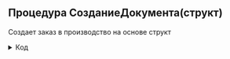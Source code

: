 ## Процедура СозданиеДокумента(структ)

Создает заказ в производство на основе структ

<details>
  <summary>
  Код
  </summary>
  
  
	Перем видИсполнения; 
 
	//создали документ
 
	НовыйДокумент = Документы.ЗаказыВПроизводство.СоздатьДокумент(); 
 
	//IDZak
	НовыйДокумент.IDZak = ФормированиеIDZak("");  
	Структ.вставить("idzak",НовыйДокумент.IDZak);
	Если Структ.Свойство("Заказ") тогда
		НовыйДокумент.НоменклатураERP = Структ.Заказ;
	КонецЕсли;  
	НовыйДокумент.Толеранс=Структ.Толеранс; 
	IDZak = НовыйДокумент.IDZak;   
	//
	НовыйДокумент.КоэффициентСпецификации = 1; //30.11.2023
	//данные номенклатуры ерп
	НовыйДокумент.Артикул = "000100131"; //? 
	НовыйДокумент.н_ИспользоватьНовуюКодировкуМатериала=Истина;  //используем новую кодировку
	НовыйДокумент.ДобавленИзЕРП = 						Структ.ДобавленИзЕРП;
	НовыйДокумент.КомментарийИзERP = 					Структ.Комментарий;
	НовыйДокумент.Дата = ТекущаяДата();     
	ДатаВыходаПоЗаказу = ?(Структ.ДатаВыходаПоЗаказу = Null,ТекущаяДата(),Структ.ДатаВыходаПоЗаказу);                          
	НовыйДокумент.ДатаВыпускаПоЗаказу = 				ДатаВыходаПоЗаказу;
	НовыйДокумент.ДатаПриоритета = 						ДатаВыходаПоЗаказу;
	НовыйДокумент.КоличествоКилометровПоЗаказу = 		Структ.КоличествоКилометровПоЗаказу;	
	НовыйДокумент.КоличествоКилометровВПроизводство = 	Структ.КоличествоКилометровПоЗаказу;
	НовыйДокумент.НомерСчета = ?(Структ.НомерСчёта = "","Тест",Структ.НомерСчёта);                          
	НовыйДокумент.КоэффициентКонвертации=				Структ.КоэффициентКонвертации; 	
	НовыйДокумент.Тип = 								Структ.Тип; //провод, силовой, кабель и тому подобные    
	НовыйДокумент.МаркаЗаказа = 						Структ.Марка; 
	НовыйДокумент.Расширение = 							Структ.РасширениеМарки;  
	НовыйДокумент.ПлюсовойКабель = 						Структ.ПлюсовойКабель;
	НовыйДокумент.ВариантИсполнения= 					Структ.ВариантИсполнения; 
	НовыйДокумент.ПроцентСкидки = 						структ.ПроцентСкидки;
	НовыйДокумент.СтатусЗаказа =                        Перечисления.СтатусыПроизводства.Вграфике;
	НовыйДокумент.КомментНеСтандарт =                   Структ.КомментНеСтандарт;   
	НовыйДокумент.НеСтандарт =                          Структ.БулевоНеСтандарт;
	Если СтрНайти(нрег(НовыйДокумент.НомерСчета),"бз") тогда
		НовыйДокумент.СтатусЗаказа =                    Перечисления.СтатусыПроизводства.НаИспытании;
	КонецЕсли;
	Если ПроверкаНаМонашоваНеСтандарт(НовыйДокумент.НоменклатураERP) Тогда  
		НовыйДокумент.ВариантИсполнения = Справочники.ВидИсполнения.НайтиПоНаименованию("Монашов");
  		НовыйДокумент.НеСтандарт = Ложь;
	КонецЕсли;            
	
	НамоткаПримечание =?(структ.Примечание="",Структ.Намотка,Структ.Примечание+";"+Структ.Намотка);
	
	Если Структ.ЕдиницаИзмеренияЗаказа=Перечисления.ЕдиницаИзмеренияЗаказа.ПустаяСсылка() тогда
		Структ.ЕдиницаИзмеренияЗаказа=Перечисления.ЕдиницаИзмеренияЗаказа.Км;			
	КонецЕсли;	 
	Ltx = ЕстьLTX(НовыйДокумент.МаркаЗаказа + НовыйДокумент.Расширение);   //плюсовой 
	Структ.Вставить("Ltx",Ltx);          
	
	Если Структ.Свойство("СечениеЭкрана") тогда			
		СечениеЭкранаИЛенты = Справочники.СправочникСечений.НайтиПоНаименованию(Структ.СечениеЭкрана); //было СечениеЭкранаИЛенты=СечениеЭкранаИЛенты; Структ передает значение СечениеЭкранаИЛенты, а значение передаваемое в функцию всегда равно пустой строке
		Если СечениеЭкранаИЛенты = Справочники.СправочникСечений.ПустаяСсылка() или СечениеЭкранаИЛенты = Справочники.СправочникСечений.Найтипокоду("000000028") тогда
			СечениеЭкранаИЛенты = Справочники.СправочникСечений.НайтиПоКоду("000000025");
		КонецЕсли;	
	Иначе  
		СечениеЭкранаИЛенты = Справочники.СправочникСечений.НайтиПоКоду("000000025");
	КонецЕсли;	 
	Если Лев(НовыйДокумент.МаркаЗаказа,1) = "А"  или СтрНайти(НовыйДокумент.МаркаЗаказа,"СИП")>0 Тогда //Нужен для определения конструкции!
		ИспользуемыйМеталл = Справочники.НоменклатураМатериалов.НайтиПоКоду("000000007");//алюм	
	Иначе
		ИспользуемыйМеталл = Справочники.НоменклатураМатериалов.НайтиПоКоду("000000024");	//медь	
	КонецЕсли; 	
	Структ.Вставить("ИспользуемыйМеталл",ИспользуемыйМеталл);
	НовыйДокумент.ПримечаниеИНамоткаИзERP=				НамоткаПримечание;
	НовыйДокумент.ЕдиницаИзмеренияЗаказа=				структ.ЕдиницаИзмеренияЗаказа;	
	НовыйДокумент.СечениеЭкранаИЛенты = 				СечениеЭкранаИЛенты;	
	
	ПроверкаСправочников(структ); //++
	Если структ.плюсовойКабель тогда
		НовыйДокумент.КоличествоЖилПлюсовой = 	Справочники.СправочникКоличествоЖил.НайтиПоНаименованию(Структ.КоличествоЖилПлюсовой);
		НовыйДокумент.СечениеПлюсовой 		=	Справочники.СправочникСечений.НайтиПоНаименованию(Структ.СечениеПлюсовой);
		Если НовыйДокумент.СечениеПлюсовой 	= 	Справочники.СправочникСечений.ПустаяСсылка() тогда
			НовыйДокумент.СечениеПлюсовой 	=	Справочники.СправочникСечений.НайтиПоНаименованию(СтрЗаменить(Структ.СечениеПлюсовой,",0",""));
		КонецЕсли;
		НовыйДокумент.ИсполнениеЖилыПлюсовой = 	Справочники.ИсполнениеЖилы.НайтиПоНаименованию(Структ.ИсполнениеЖилыПлюсовой);
	КонецЕсли;
	НовыйДокумент.Напряжение = 		Справочники.СправочникНапряжений.НайтиПоНаименованию(Структ.Напряжение);	
	НовыйДокумент.ИсполнениеЖилы = 	Справочники.ИсполнениеЖилы.НайтиПоНаименованию(Структ.ИсполнениеЖилы);
	НовыйДокумент.NPE = 			Справочники.СправочникNPE.НайтиПоНаименованию(Структ.NPE);
	НовыйДокумент.КоличествоЖил = 	Справочники.СправочникКоличествоЖил.НайтиПоНаименованию(Структ.КоличествоЖил);
	НовыйДокумент.Сечение = 		Справочники.СправочникСечений.НайтиПоНаименованию(Строка(число(Структ.Сечение)));//для исключения ошибок типа сечение = "4,0" 
	
	//Данилова 01.08.2023 Для загрузки сечения=1000     //РЕФАКТОРИНГ!!!!!!!!!!!!!!!!!!!!ЭТО КОСТЫЛЬ!!!!!!!!!
	Если Структ.Сечение="1000" тогда
		  НовыйДокумент.Сечение =   Справочники.СправочникСечений.НайтиПоНаименованию("1000");
	КонецЕсли;
	//-Данилова	
	
	Если НовыйДокумент.Тип = Перечисления.ТипПродукции.Отходы тогда //отходы
		НовыйДокумент.МаркаЗаказаИзЕРП = "Отходы";
		НовыйДокумент.МаркаЗаказа	   = НовыйДокумент.НоменклатураERP;   
		НовыйДокумент.н_ПровереноПлановымОтделом = истина;
		НовыйДокумент.СтатусЗаказа 	   = Перечисления.СтатусыПроизводства.Изготовлен;
 	КонецЕсли;
	
	Если строка(новыйДокумент.Напряжение)="" 
		или строка(новыйДокумент.ИсполнениеЖилы)="" 
		или строка(новыйДокумент.NPE)="" 
		или строка(новыйДокумент.КоличествоЖил)="" или строка(новыйДокумент.КоличествоЖил)="0"  	
		или строка(новыйДокумент.Сечение)="" или строка(новыйДокумент.Сечение)="0"
		тогда  
		Структ.Вставить("НеХватаетОсновныхПараметров",Истина);
	Иначе 
		Если строка(новыйДокумент.ВариантИсполнения)="" тогда    
			НеХватаетВариантаИсполнения=Истина;                 
		Иначе                                                  
			НеХватаетВариантаИсполнения=Ложь;                   
		КонецЕсли;                                              
		Структ.Вставить("НеХватаетОсновныхПараметров",Ложь);
	КонецЕсли;
	Если Структ.ПлюсовойКабель тогда		
		Если строка(новыйДокумент.КоличествоЖилПлюсовой)="" или строка(новыйДокумент.КоличествоЖилПлюсовой)="0"  	
			или строка(новыйДокумент.СечениеПлюсовой)="" или строка(новыйДокумент.СечениеПлюсовой)="0"  
			или строка(новыйДокумент.ИсполнениеЖилыПлюсовой)="" 
			тогда
			Структ.Вставить("НеХватаетОсновныхПараметров",Истина);   
		КонецЕсли;   
	КонецЕсли;
	//марка                          
	НовыйДокумент.МаркаЗаказа=?(Структ.LTX=истина,ЕслиLTXистина(структ),НовыйДокумент.МаркаЗаказа);
	Структ.Марка=НовыйДокумент.МаркаЗаказа;
	//
	
	Структ.Вставить("Гибкий",ЭтоГибкий(НовыйДокумент.НоменклатураERP));  
	НовыйДокумент.Гибкий = Структ.Гибкий; 
	Структ.Вставить("FR",ЕстьFR(Структ.Марка));
	
	Если не Структ.НеХватаетОсновныхПараметров тогда  
		//Параметры Кабеля
		ПараметрыКабеля=ПолучитьПараметрыКабеля(Структ);
		
		Если НовыйДокумент.ВариантИсполнения.Наименование = "Монашов" Тогда
			ПараметрыКабеля.Вставить("ВариантИсполнения",Справочники.ВидИсполнения.НайтиПоНаименованию("Монашов"));
		Иначе
			ПараметрыКабеля.Вставить("ВариантИсполнения",Справочники.ВидИсполнения.НайтиПоНаименованию("Эталон"));
		КонецЕсли; 
		
		ПараметрыКабеля.Вставить("НоменклатураERP",НовыйДокумент.НоменклатураERP); 
		
		НовыйДокумент.РазновидностьКабеля = ПоискРазновидностиКабеля(ПараметрыКабеля,ложь);     
		Если Структ.ПлюсовойКабель тогда 
			НовыйДокумент.РазновидностьКабеляПлюсовой = ПоискРазновидностиКабеля(ПараметрыКабеля,истина);
		КонецЕсли;
		
		ПроцентСкидки = ?(Структ.ПроцентСкидки = "",0,Структ.ПроцентСкидки);
		Если НовыйДокумент.РазновидностьКабеля = 2 или число(ПроцентСкидки)<0 Тогда         
			ПараметрыКабеля.ПроцентСкидкиОт = 0;
			ПараметрыКабеля.ПроцентСкидкиДо = 0;
			ПараметрыКабеля.ПроцентСкидки = 0;    
		Иначе
			ПараметрыКабеля.ПроцентСкидки = Число(Окр(ПроцентСкидки)); 
			ПараметрыКабеля.ПроцентСкидкиОт = Число(Окр(ПроцентСкидки));
			ПараметрыКабеля.ПроцентСкидкиДо = Число(Окр(ПроцентСкидки));
		КонецЕсли;
		//
		#Область Конструкция 
		//Обнуляем т.к. до этого он уже предзаполнен!   (из-за поиска разновидности кабеля)	
		ПараметрыКабеля=ОчиститьКонструкциюПараметровКабеля(ПараметрыКабеля,Ложь);	
		//Эталон    					                                                   
		
		Если НовыйДокумент.ВариантИсполнения.Наименование = "Монашов" Тогда
			ПараметрыКабеля.Вставить("ВариантИсполнения",Справочники.ВидИсполнения.НайтиПоНаименованию("Монашов"));
		Иначе
			ПараметрыКабеля.Вставить("ВариантИсполнения",Справочники.ВидИсполнения.НайтиПоНаименованию("Эталон"));
		КонецЕсли;
		
		ПараметрыКабеля = ПоискКонструкцииИДиаметраКабеля(ПараметрыКабеля,Ложь);	
		НовыйДокумент.н_ДиаметрПроволокиЭталон = 						СтрЗаменить(ПараметрыКабеля.ДиаметрПроволоки,".",","); 							
		НовыйДокумент.н_ДиаметрПроволокиДляПотребностиВМеталлеЭталон = 	СтрЗаменить(ПараметрыКабеля.ДиаметрПроволкиДляРасчётаПотребностиМеталла,".",","); 
		НовыйДокумент.н_КоличествоЗарядныхКатушекНаСтренгеЭталон = 		ПараметрыКабеля.КоличествоЗарядныхКатушекНаСтренге;
		НовыйДокумент.н_КоличествоПроволокНаОднойКатушкеЭталон = 		ПараметрыКабеля.КоличествоПроволокНаОднойКатушке;
		НовыйДокумент.н_КоличествоПроволокВЖилеЭталон =  				ПараметрыКабеля.КоличествоПроволокВЖиле;          
		//+Данилова 01.08.2023
		НовыйДокумент.н_КоличествоЗарядныхКатушекНаСтренгеЭталонДоп = 		ПараметрыКабеля.КоличествоЗарядныхКатушекНаСтренгеДоп;
		НовыйДокумент.н_КоличествоПроволокНаОднойКатушкеЭталонДоп = 		ПараметрыКабеля.КоличествоПроволокНаОднойКатушкеДоп;
		//-Данилова
		НовыйДокумент.ДиаметрТПЖЭталон = 								ПараметрыКабеля.ДиаметрТПЖ;   
		НовыйДокумент.ФактическоеСечениеЭталон = 						ПараметрыКабеля.ФактическоеСечение;
		НовыйДокумент.ЭквивалентныйДиаметрЭталон =						ПараметрыКабеля.ЭквивалентныйДиаметр;		
		НовыйДокумент.ДиаметрЦентральногоЖгутаЭталон =                  ПараметрыКабеля.ДиаметрЦентральногоЖгута;   
		НовыйДокумент.ВысотаСегментаЭталон =                            ПараметрыКабеля.ВысотаСегмента;		        
		
		ПараметрыКабеля=ОчиститьКонструкциюПараметровКабеля(ПараметрыКабеля,Ложь);	
		
		Если Структ.ПлюсовойКабель тогда
			//ПлюсовойЭталон
			ПараметрыКабеля = ПоискКонструкцииИДиаметраКабеля(ПараметрыКабеля,Истина);
			НовыйДокумент.н_ДиаметрПроволокиПлюсовойЭталон = 						СтрЗаменить(ПараметрыКабеля.ДиаметрПроволокиПлюсовой,".",","); 										
			НовыйДокумент.н_ДиаметрПроволокиДляПотребностиВМеталлеПлюсовойЭталон = 	СтрЗаменить(ПараметрыКабеля.ДиаметрПроволкиДляРасчётаПотребностиМеталлаПлюсовой,".",",");
			НовыйДокумент.н_КоличествоЗарядныхКатушекНаСтренгеПлюсовойЭталон =  	ПараметрыКабеля.КоличествоЗарядныхКатушекНаСтренгеПлюсовой;  
			НовыйДокумент.н_КоличествоПроволокНаОднойКатушкеПлюсовойЭталон =		ПараметрыКабеля.КоличествоПроволокНаОднойКатушкеПлюсовой;   
			//+Данилова 01.08.2023
			НовыйДокумент.н_КоличествоЗарядныхКатушекНаСтренгеПлюсовойЭталонДоп =  	ПараметрыКабеля.КоличествоЗарядныхКатушекНаСтренгеПлюсовойДоп;  
			НовыйДокумент.н_КоличествоПроволокНаОднойКатушкеПлюсовойЭталонДоп =		ПараметрыКабеля.КоличествоПроволокНаОднойКатушкеПлюсовойДоп;   
			//-Данилова
			НовыйДокумент.н_КоличествоПроволокВЖилеПлюсовойЭталон =  				ПараметрыКабеля.КоличествоПроволокВЖилеПлюсовой;    
			НовыйДокумент.ДиаметрТПЖПлюсовойЭталон = 								ПараметрыКабеля.ДиаметрТПЖПлюсовой;                              	
			НовыйДокумент.ФактическоеСечениеПлюсовойЭталон = 						ПараметрыКабеля.ФактическоеСечениеПлюсовой;
			
			НовыйДокумент.ВысотаСегментаПлюсовойЭталон = 							0; 		//Ставцев 12.10.23
			НовыйДокумент.ЭквивалентныйДиаметрПлюсовойЭталон = 						ПараметрыКабеля.ЭквивалентныйДиаметр;	//Ставцев 12.10.23
			ПараметрыКабеля=ОчиститьКонструкциюПараметровКабеля(ПараметрыКабеля,Истина)	
			
		КонецЕсли;  	       
		Если НеХватаетВариантаИсполнения=ложь тогда // если нет варианта исполнения не означает что конструкция не должна найтись по эталону!
			//факт						
			ПараметрыКабеля.Вставить("ВариантИсполнения",Структ.ВариантИсполнения);  
			ПараметрыКабеля = ПоискКонструкцииИДиаметраКабеля(ПараметрыКабеля,Ложь);
			НовыйДокумент.ДиаметрПроволоки = 						СтрЗаменить(ПараметрыКабеля.ДиаметрПроволоки,".",",");	          
			НовыйДокумент.ДиаметрПроволокиДляПотребностиВМеталле = 	СтрЗаменить(ПараметрыКабеля.ДиаметрПроволкиДляРасчётаПотребностиМеталла,".",",");		
			НовыйДокумент.КоличествоЗарядныхКатушекНаСтренге =  	ПараметрыКабеля.КоличествоЗарядныхКатушекНаСтренге;
			НовыйДокумент.КоличествоПроволокНаОднойКатушке = 		ПараметрыКабеля.КоличествоПроволокНаОднойКатушке;
			//+Данилова 01.08.2023
            НовыйДокумент.КоличествоЗарядныхКатушекНаСтренгеДоп =  	ПараметрыКабеля.КоличествоЗарядныхКатушекНаСтренгеДоп;
			НовыйДокумент.КоличествоПроволокНаОднойКатушкеДоп = 		ПараметрыКабеля.КоличествоПроволокНаОднойКатушкеДоп; 
			//-Данилова
			НовыйДокумент.КоличествоПроволокВЖиле =  				ПараметрыКабеля.КоличествоПроволокВЖиле;
			НовыйДокумент.ДиаметрТПЖ = 								ПараметрыКабеля.ДиаметрТПЖ;
			НовыйДокумент.ФактическоеСечение = 						ПараметрыКабеля.ФактическоеСечение;
			НовыйДокумент.ЭквивалентныйДиаметр =						ПараметрыКабеля.ЭквивалентныйДиаметр;		
			НовыйДокумент.ДиаметрЦентральногоЖгута =                  ПараметрыКабеля.ДиаметрЦентральногоЖгута;   
			НовыйДокумент.ВысотаСегмента =                            ПараметрыКабеля.ВысотаСегмента;		        
			Если Структ.ПлюсовойКабель тогда		
				//Плюсовой факт
				ПараметрыКабеля = ПоискКонструкцииИДиаметраКабеля(ПараметрыКабеля,Истина);			
				НовыйДокумент.ДиаметрПроволокиПлюсовой= 						СтрЗаменить(ПараметрыКабеля.ДиаметрПроволокиПлюсовой,".",",");  	
				НовыйДокумент.ДиаметрПроволокиДляПотребностиВМеталлеПлюсовой = 	СтрЗаменить(ПараметрыКабеля.ДиаметрПроволкиДляРасчётаПотребностиМеталлаПлюсовой,".",",");
				НовыйДокумент.КоличествоЗарядныхКатушекНаСтренгеПлюсовой =  	ПараметрыКабеля.КоличествоЗарядныхКатушекНаСтренгеПлюсовой;
				НовыйДокумент.КоличествоПроволокНаОднойКатушкеПлюсовой = 		ПараметрыКабеля.КоличествоПроволокНаОднойКатушкеПлюсовой;
				//+Данилова 01.08.2023 
				НовыйДокумент.КоличествоЗарядныхКатушекНаСтренгеПлюсовойДоп =  	ПараметрыКабеля.КоличествоЗарядныхКатушекНаСтренгеПлюсовойДоп;
				НовыйДокумент.КоличествоПроволокНаОднойКатушкеПлюсовойДоп = 	ПараметрыКабеля.КоличествоПроволокНаОднойКатушкеПлюсовойДоп;
				//-Данилова
				НовыйДокумент.КоличествоПроволокВЖилеПлюсовой =  				ПараметрыКабеля.КоличествоПроволокВЖилеПлюсовой;
				НовыйДокумент.ДиаметрТПЖПлюсовой = 								ПараметрыКабеля.ДиаметрТПЖПлюсовой;
				НовыйДокумент.ФактическоеСечениеПлюсовой = 						ПараметрыКабеля.ФактическоеСечениеПлюсовой;
				
				НовыйДокумент.ВысотаСегментаПлюсовой = 							0;          //Ставцев 12.10.23
				НовыйДокумент.ЭквивалентныйДиаметрПлюсовой = 					0;    //Ставцев 12.10.23

			КонецЕсли;  	  
			//3-4 поток ставим ноль в волоку! 16,03,23
			Если НовыйДокумент.РазновидностьКабеля = 3 или НовыйДокумент.РазновидностьКабеля = 4 тогда
				НовыйДокумент.ДиаметрПроволокиДляПотребностиВМеталлеПлюсовой = 	0;
				НовыйДокумент.ДиаметрПроволокиДляПотребностиВМеталле = 	0;
				НовыйДокумент.н_ДиаметрПроволокиДляПотребностиВМеталлеПлюсовойЭталон = 0;
				НовыйДокумент.н_ДиаметрПроволокиДляПотребностиВМеталлеЭталон = 	0;
			КонецЕсли;  
			
			#КонецОбласти                                           
			
			//Марка    
			Если СтрНайти(Строка(Структ.Марка),"Стренга медная ТПЖ") Тогда
				НоваяМаркаЗаказаИзЕРП = Структ.Марка;
				НоваяМаркаЗаказа = "Стренга медная ТПЖ";
			ИначеЕсли Структ.Марка= "Проволока медная" Тогда  
				НоваяМаркаЗаказаИзЕРП = Структ.Марка; 
				НоваяМаркаЗаказа = "Проволока медная"; 
			Иначе
				Если НовыйДокумент.ДобавленИзЕРП тогда
					Если НовыйДокумент.ПлюсовойКабель Тогда
						НоваяМаркаЗаказаИзЕРП = Структ.Марка+" "+ Структ.КоличествоЖил + "х" + Структ.Сечение+"+"+Структ.КоличествоЖилПлюсовой+"х"+Структ.СечениеПлюсовой;
					Иначе
						НоваяМаркаЗаказаИзЕРП= Структ.Марка + " " + Структ.КоличествоЖил + "х" + Структ.Сечение;
					КонецЕсли;	
				Иначе
					Если НовыйДокумент.ПлюсовойКабель Тогда
						НоваяМаркаЗаказаИзЕРП = Структ.Марка;
					Иначе
						НоваяМаркаЗаказаИзЕРП= Структ.Марка + " " + Структ.КоличествоЖил + "х" + Структ.Сечение;
					КонецЕсли;	
				КонецЕсли;
			КонецЕсли;     
			//марка
			НовыйДокумент.МаркаЗаказаИзЕРП=НоваяМаркаЗаказаИзЕРП;
			НовыйДокумент.МаркаЗаказа = ?(НоваяМаркаЗаказа = Null,НоваяМаркаЗаказа,НовыйДокумент.МаркаЗаказа);                          
			структ.Марка = НовыйДокумент.МаркаЗаказа;   
			//		
			//Цвета
			НовыйДокумент.ЦветаЗаказа.Загрузить(ПолучитьЦветаИзСправочника(Структ));   	 	 
			//Надо внести информацию в справочник при его открытии пользователем (Модуль формы объекта При Открытии)
			
			//тех цепочки
			ЕстьЗапись = Ложь;
			ТчОборудование = НовыйДокумент.ЭтапыИОборудование;
			ТчОборудованиеЭталон = НовыйДокумент.ЭтапыИОборудованиеЭталон;
			
			Если НовыйДокумент.ВариантИсполнения.Наименование = "Монашов" Тогда                            
				НайтиТехЦепочку_НОВАЯ(структ.Марка,ПараметрыКабеля, ТчОборудованиеЭталон,"Производственная");
			Иначе
				НайтиТехЦепочку_НОВАЯ(структ.Марка,ПараметрыКабеля, ТчОборудованиеЭталон,"Эталон");
			КонецЕсли;
			
			ЕстьЗапись=НайтиТехЦепочку_НОВАЯ(структ.Марка,ПараметрыКабеля,ТчОборудование,"Производственная");
			Если Структ.ПлюсовойКабель тогда
				ТчОборудование.Сортировать("ПлюсовойКабель Возр");
				ТчОборудованиеЭталон.Сортировать("ПлюсовойКабель Возр");
			КонецЕсли;  
			НовыйДокумент.ЭтапыИОборудование.Загрузить(ТчОборудование.Выгрузить());          		
			НовыйДокумент.ЭтапыИОборудованиеЭталон.Загрузить(ТчОборудованиеЭталон.Выгрузить());  
			
		КонецЕсли;
	КонецЕсли;
	НовыйДокумент.Записать();               
	НашДокумент = Документы.ЗаказыВПроизводство.НайтиПоНомеру(НовыйДокумент.Номер).ПолучитьОбъект();	
	НашДокумент.Записать();
	Если НашДокумент.Тип = Перечисления.ТипПродукции.Отходы или  НашДокумент.Тип = Перечисления.ТипПродукции.Полуфабрикат тогда //отходы
		ДобавлениеПроверкаИОтправкаОтходов(НашДокумент.Ссылка);
	КонецЕсли;	
</details>
